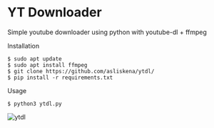 # YT Downloader
Simple youtube downloader using python with youtube-dl + ffmpeg

Installation
```
$ sudo apt update
$ sudo apt install ffmpeg
$ git clone https://github.com/asliskena/ytdl/
$ pip install -r requirements.txt
```

Usage
```
$ python3 ytdl.py
```
![ytdl](https://user-images.githubusercontent.com/64104139/113478201-8ebff880-94b1-11eb-86d3-68dbee4d5bca.png)
